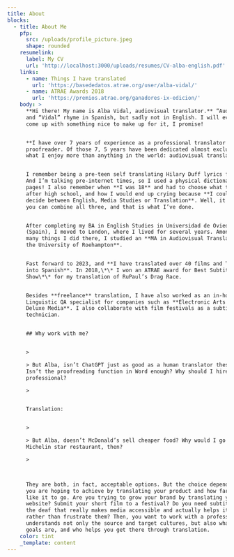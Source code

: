 ```yaml
---
title: About
blocks:
  - title: About Me
    pfp:
      src: /uploads/profile_picture.jpeg
      shape: rounded
    resumelink:
      label: My CV
      url: 'http://localhost:3000/uploads/resumes/CV-alba-english.pdf'
    links:
      - name: Things I have translated
        url: 'https://basededatos.atrae.org/user/alba-vidal/'
      - name: ATRAE Awards 2018
        url: 'https://premios.atrae.org/ganadores-ix-edicion/'
    body: >
      **Hi there! My name is Alba Vidal, audiovisual translator.** “Audiovisual”
      and “Vidal” rhyme in Spanish, but sadly not in English. I will eventually
      come up with something nice to make up for it, I promise!


      **I have over 7 years of experience as a professional translator and
      proofreader. Of those 7, 5 years have been dedicated almost exclusively to
      what I enjoy more than anything in the world: audiovisual translation.**


      I remember being a pre-teen self translating Hilary Duff lyrics for fun.
      And I’m talking pre-internet times, so I used a physical dictionary! With
      pages! I also remember when **I was 18** and had to choose what to study
      after high school, and how I would end up crying because **I couldn’t
      decide between English, Media Studies or Translation**. Well, it turns out
      you can combine all three, and that is what I’ve done.


      After completing my BA in English Studies in Universidad de Oviedo
      (Spain), I moved to London, where I lived for several years. Among the
      many things I did there, I studied an **MA in Audiovisual Translation at
      the University of Roehampton**.


      Fast forward to 2023, and **I have translated over 40 films and TV shows
      into Spanish**. In 2018,\*\* I won an ATRAE award for Best Subtitled TV
      Show\*\* for my translation of RuPaul’s Drag Race.


      Besides **freelance** translation, I have also worked as an in-house
      Linguistic QA specialist for companies such as **Electronic Arts and
      Deluxe Media**. I also collaborate with film festivals as a subtitle
      technician.


      ## Why work with me?


      >

      > But Alba, isn’t ChatGPT just as good as a human translator these days?
      Isn’t the proofreading function in Word enough? Why should I hire a
      professional?

      >


      Translation:


      >

      > But Alba, doesn’t McDonald’s sell cheaper food? Why would I go to a
      Michelin star restaurant, then?

      >



      They are both, in fact, acceptable options. But the choice depends on what
      you are hoping to achieve by translating your product and how far you’d
      like it to go. Are you trying to grow your brand by translating your
      website? Submit your short film to a festival? Do you need subtitling for
      the deaf that really makes media accessible and actually helps its users
      rather than frustrate them? Then, you want to work with a professional who
      understands not only the source and target cultures, but also what your
      goals are, and who helps you get there through translation.
    color: tint
    _template: content
---
```


